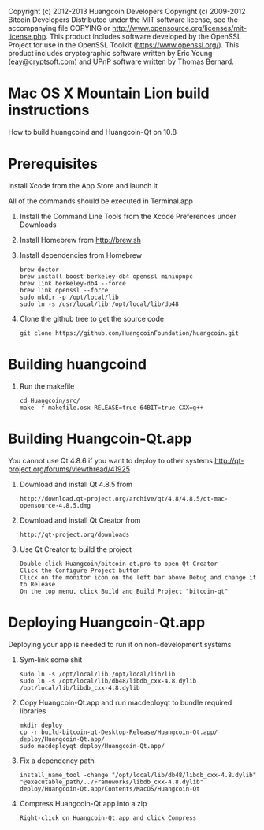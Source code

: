 Copyright (c) 2012-2013 Huangcoin Developers
Copyright (c) 2009-2012 Bitcoin Developers
Distributed under the MIT software license, see the accompanying file
COPYING or http://www.opensource.org/licenses/mit-license.php. This
product includes software developed by the OpenSSL Project for use in the
OpenSSL Toolkit (https://www.openssl.org/). This product includes cryptographic
software written by Eric Young (eay@cryptsoft.com) and UPnP software written by
Thomas Bernard.


Mac OS X Mountain Lion build instructions
=========================================
How to build huangcoind and Huangcoin-Qt on 10.8


Prerequisites
=============
Install Xcode from the App Store and launch it

All of the commands should be executed in Terminal.app

1.  Install the Command Line Tools from the Xcode Preferences under Downloads

2.  Install Homebrew from http://brew.sh

3.  Install dependencies from Homebrew

		brew doctor
		brew install boost berkeley-db4 openssl miniupnpc
		brew link berkeley-db4 --force
		brew link openssl --force
		sudo mkdir -p /opt/local/lib
		sudo ln -s /usr/local/lib /opt/local/lib/db48

4.  Clone the github tree to get the source code

		git clone https://github.com/HuangcoinFoundation/huangcoin.git


Building huangcoind
=================

1.  Run the makefile

		cd Huangcoin/src/
		make -f makefile.osx RELEASE=true 64BIT=true CXX=g++


Building Huangcoin-Qt.app
=======================
You cannot use Qt 4.8.6 if you want to deploy to other systems
http://qt-project.org/forums/viewthread/41925

1.  Download and install Qt 4.8.5 from

		http://download.qt-project.org/archive/qt/4.8/4.8.5/qt-mac-opensource-4.8.5.dmg

2.  Download and install Qt Creator from

		http://qt-project.org/downloads

3.  Use Qt Creator to build the project

		Double-click Huangcoin/bitcoin-qt.pro to open Qt-Creator
		Click the Configure Project button
		Click on the monitor icon on the left bar above Debug and change it to Release
		On the top menu, click Build and Build Project "bitcoin-qt"


Deploying Huangcoin-Qt.app
========================
Deploying your app is needed to run it on non-development systems

1.  Sym-link some shit

		sudo ln -s /opt/local/lib /opt/local/lib/lib
		sudo ln -s /opt/local/lib/db48/libdb_cxx-4.8.dylib /opt/local/lib/libdb_cxx-4.8.dylib

2.  Copy Huangcoin-Qt.app and run macdeployqt to bundle required libraries

		mkdir deploy
		cp -r build-bitcoin-qt-Desktop-Release/Huangcoin-Qt.app/ deploy/Huangcoin-Qt.app/
		sudo macdeployqt deploy/Huangcoin-Qt.app/

3.  Fix a dependency path

		install_name_tool -change "/opt/local/lib/db48/libdb_cxx-4.8.dylib" "@executable_path/../Frameworks/libdb_cxx-4.8.dylib" deploy/Huangcoin-Qt.app/Contents/MacOS/Huangcoin-Qt

4.  Compress Huangcoin-Qt.app into a zip

		Right-click on Huangcoin-Qt.app and click Compress